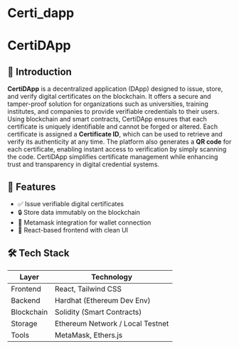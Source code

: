 # Certi_dapp

# CertiDApp

## 🧾 Introduction

**CertiDApp** is a decentralized application (DApp) designed to issue, store, and verify digital certificates on the blockchain. It offers a secure and tamper-proof solution for organizations such as universities, training institutes, and companies to provide verifiable credentials to their users.
Using blockchain and smart contracts, CertiDApp ensures that each certificate is uniquely identifiable and cannot be forged or altered. Each certificate is assigned a **Certificate ID**, which can be used to retrieve and verify its authenticity at any time. The platform also generates a **QR code** for each certificate, enabling instant access to verification by simply scanning the code.
CertiDApp simplifies certificate management while enhancing trust and transparency in digital credential systems.


## 🚀 Features

- ✅ Issue verifiable digital certificates
- 🔒 Store data immutably on the blockchain
- 🔗 Metamask integration for wallet connection
- 📱 React-based frontend with clean UI


## 🛠 Tech Stack

| Layer       | Technology          |
|------------|---------------------|
| Frontend   | React, Tailwind CSS |
| Backend    | Hardhat (Ethereum Dev Env) |
| Blockchain | Solidity (Smart Contracts) |
| Storage    | Ethereum Network / Local Testnet |
| Tools      | MetaMask, Ethers.js |


